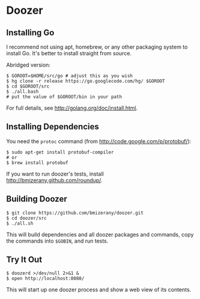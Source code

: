 # Doozer

## Installing Go

I recommend not using apt, homebrew, or any other packaging system to install
Go. It's better to install straight from source.

Abridged version:

    $ GOROOT=$HOME/src/go # adjust this as you wish
    $ hg clone -r release https://go.googlecode.com/hg/ $GOROOT
    $ cd $GOROOT/src
    $ ./all.bash
    # put the value of $GOROOT/bin in your path

For full details, see <http://golang.org/doc/install.html>.

## Installing Dependencies

You need the `protoc` command
(from <http://code.google.com/p/protobuf/>):

    $ sudo apt-get install protobuf-compiler
    # or
    $ brew install protobuf

If you want to run doozer's tests, install
<http://bmizerany.github.com/roundup/>.

## Building Doozer

    $ git clone https://github.com/bmizerany/doozer.git
    $ cd doozer/src
    $ ./all.sh

This will build dependencies and
all doozer packages and commands,
copy the commands into `$GOBIN`,
and run tests.

## Try It Out

    $ doozerd >/dev/null 2>&1 &
    $ open http://localhost:8080/

This will start up one doozer process and show a web view of its contents.
